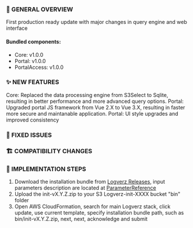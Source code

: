### 👀 GENERAL OVERVIEW
First production ready update with major changes in query engine and web interface 


####  Bundled components:
*  Core: v1.0.0
*  Portal: v1.0.0
*  PortalAccess: v1.0.0

### ✨ NEW FEATURES
Core: Replaced the data processing engine from S3Select to Sqlite, resulting in better performance and more advanced query options.
Portal: Upgraded portal JS framework from Vue 2.X to Vue 3.X, resulting in faster more secure and maintanable application.
Portal: UI style upgrades and improved consistency

### 🐛 FIXED ISSUES


### 🏗️ COMPATIBILITY CHANGES


### 🚀 IMPLEMENTATION STEPS

1. Download the installation bundle from [Logverz Releases](https://github.com/logleads/LogverzReleases/releases), 
   input parameters description are located at [ParameterReference](https://docs.logverz.io/docs/Getting%20Started/ParameterReference)
2. Upload the init-vX.Y.Z.zip to your S3 Logverz-init-XXXX bucket "bin" folder
3. Open AWS CloudFormation, search for main Logverz stack, click update, use current template,
   specify installation bundle path, such as bin/init-vX.Y.Z.zip, next, next, acknowledge and submit



